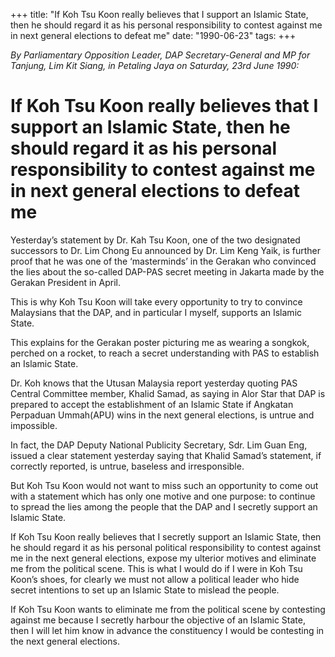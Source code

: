 +++ 
title: "If Koh Tsu Koon really believes that I support an Islamic State, then he should regard it as his personal responsibility to contest against me in next general elections to defeat me"
date: "1990-06-23"
tags:
+++

_By Parliamentary Opposition Leader, DAP Secretary-General and MP for Tanjung, Lim Kit Siang, in Petaling Jaya on Saturday, 23rd June 1990:_

# If Koh Tsu Koon really believes that I support an Islamic State, then he should regard it as his personal responsibility to contest against me in next general elections to defeat me

Yesterday’s statement by Dr. Kah Tsu Koon, one of the two designated successors to Dr. Lim Chong Eu announced by Dr. Lim Keng Yaik, is further proof that he was one of the ‘masterminds’ in the Gerakan who convinced the lies about the so-called DAP-PAS secret meeting in Jakarta made by the Gerakan President in April.</u>

This is why Koh Tsu Koon will take every opportunity to try to convince Malaysians that the DAP, and in particular I myself, supports an Islamic State.

This explains for the Gerakan poster picturing me as wearing a songkok, perched on a rocket, to reach a secret understanding with PAS to establish an Islamic State.

Dr. Koh knows that the Utusan Malaysia report yesterday quoting PAS Central Committee member, Khalid Samad, as saying in Alor Star that DAP is prepared to accept the establishment of an Islamic State if Angkatan Perpaduan Ummah(APU) wins in the next general elections, is untrue and impossible.

In fact, the DAP Deputy National Publicity Secretary, Sdr. Lim Guan Eng, issued a clear statement yesterday saying that Khalid Samad’s statement, if correctly reported, is untrue, baseless and irresponsible.

But Koh Tsu Koon would not want to miss such an opportunity to come out with a statement which has only one motive and one purpose: to continue to spread the lies among the people that the DAP and I secretly support an Islamic State.

If Koh Tsu Koon really believes that I secretly support an Islamic State, then he should regard it as his personal political responsibility to contest against me in the next general elections, expose my ulterior motives and eliminate me from the political scene. This is what I would do if I were in Koh Tsu Koon’s shoes, for clearly we must not allow a political leader who hide secret intentions to set up an Islamic State to mislead the people.

If Koh Tsu Koon wants to eliminate me from the political scene by contesting against me because I secretly harbour the objective of an Islamic State, then I will let him know in advance the constituency I would be contesting in the next general elections.
 
